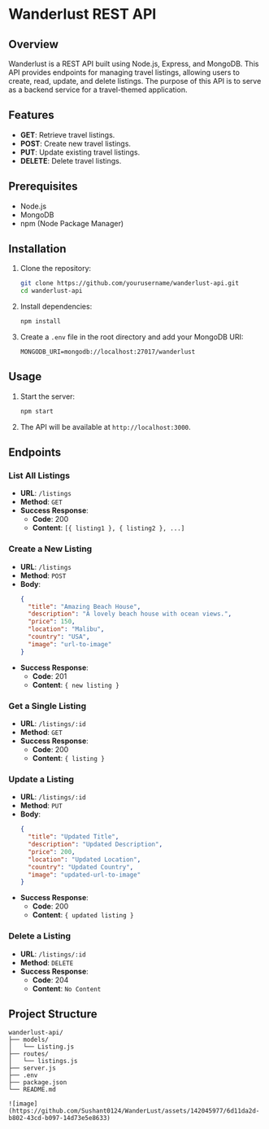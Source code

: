 # Wanderlust REST API

## Overview

Wanderlust is a REST API built using Node.js, Express, and MongoDB. This API provides endpoints for managing travel listings, allowing users to create, read, update, and delete listings. The purpose of this API is to serve as a backend service for a travel-themed application.

## Features

- **GET**: Retrieve travel listings.
- **POST**: Create new travel listings.
- **PUT**: Update existing travel listings.
- **DELETE**: Delete travel listings.

## Prerequisites

- Node.js
- MongoDB
- npm (Node Package Manager)

## Installation

1. Clone the repository:
    ```bash
    git clone https://github.com/yourusername/wanderlust-api.git
    cd wanderlust-api
    ```

2. Install dependencies:
    ```bash
    npm install
    ```

3. Create a `.env` file in the root directory and add your MongoDB URI:
    ```plaintext
    MONGODB_URI=mongodb://localhost:27017/wanderlust
    ```

## Usage

1. Start the server:
    ```bash
    npm start
    ```

2. The API will be available at `http://localhost:3000`.

## Endpoints

### List All Listings

- **URL**: `/listings`
- **Method**: `GET`
- **Success Response**:
    - **Code**: 200
    - **Content**: `[{ listing1 }, { listing2 }, ...]`

### Create a New Listing

- **URL**: `/listings`
- **Method**: `POST`
- **Body**: 
    ```json
    {
      "title": "Amazing Beach House",
      "description": "A lovely beach house with ocean views.",
      "price": 150,
      "location": "Malibu",
      "country": "USA",
      "image": "url-to-image"
    }
    ```
- **Success Response**:
    - **Code**: 201
    - **Content**: `{ new listing }`

### Get a Single Listing

- **URL**: `/listings/:id`
- **Method**: `GET`
- **Success Response**:
    - **Code**: 200
    - **Content**: `{ listing }`

### Update a Listing

- **URL**: `/listings/:id`
- **Method**: `PUT`
- **Body**: 
    ```json
    {
      "title": "Updated Title",
      "description": "Updated Description",
      "price": 200,
      "location": "Updated Location",
      "country": "Updated Country",
      "image": "updated-url-to-image"
    }
    ```
- **Success Response**:
    - **Code**: 200
    - **Content**: `{ updated listing }`

### Delete a Listing

- **URL**: `/listings/:id`
- **Method**: `DELETE`
- **Success Response**:
    - **Code**: 204
    - **Content**: `No Content`

## Project Structure

```plaintext
wanderlust-api/
├── models/
│   └── Listing.js
├── routes/
│   └── listings.js
├── server.js
├── .env
├── package.json
└── README.md

![image](https://github.com/Sushant0124/WanderLust/assets/142045977/6d11da2d-b802-43cd-b097-14d73e5e8633)

